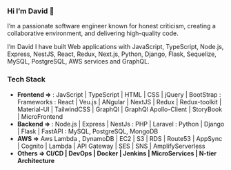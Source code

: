 ### Hi I’m David 👋

I’m a passionate software engineer known for honest criticism, creating a collaborative environment, and delivering high-quality code.


I’m David
I have built Web applications with JavaScript, TypeScript, Node.js, Express, NestJS, React, Redux, Next.js, Python, Django, Flask, Sequelize, MySQL, PostgreSQL, AWS services and GraphQL.


<h3>Tech Stack</h3>

- <b>Frontend => </b>
      : JavScript | TypeScript | HTML | CSS | jQuery | BootStrap 
      : Frameworks : React | Veu.js | ANgular | NextJS | Redux | Redux-toolkit | Material-UI | TailwindCSS | GraphQl | GraphQl Apollo-Client  | StoryBook | MicroFrontend
- <b>Backend  => </b>
        : Node.js | Express | NestJs 
        : PHP | Laravel
        : Python | Django | Flask | FastAPI
        : MySQL, PostgreSQL, MongoDB
- <b>AWS =></b> Aws Lambda , DynamoDB | EC2 | S3 | RDS | Route53 | AppSync | Cognito | Lambda | API Gateway | SES | SNS | AmplifyServerless 
- <b>Others => <b/> CI/CD | DevOps | Docker | Jenkins | MicroServices | N-tier Architecture
